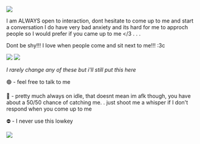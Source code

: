 ![](https://64.media.tumblr.com/1328ef96fef208597c4ee2ce50c88a19/038b5d1fbc72f290-d0/s400x600/fe182189e15a8bfcc1ae0821d89668ee1993c055.gifv)

I am ALWAYS open to interaction, dont hesitate to come up to me and start a conversation
I do have very bad anxiety and its hard for me to approch people so I would prefer if you came up to me </3
. . .

Dont be shy!!! I love when people come and sit next to me!!! :3c 


![](https://file.garden/ZdgOEpzmo3pLm1gF/noFilter.png)  ![](https://file.garden/ZdgOEpzmo3pLm1gF/poop.png)


*I rarely change any of these but i'll still put this here*

🟢 - feel free to talk to me

🌙 - pretty much always on idle, that doesnt mean im afk though, you have about a 50/50 chance of catching me. . just shoot me a whisper if I don't respond when you come up to me

⛔ - I never use this lowkey

![](https://64.media.tumblr.com/6b4c2751f8d983e6f0d20df87417bbe7/038b5d1fbc72f290-7b/s400x600/603038410b1d16924ead6541774ee42a302a75ea.gifv)

